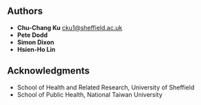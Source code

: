## Authors

* **Chu-Chang Ku** <cku1@sheffield.ac.uk>
* **Pete Dodd**
* **Simon Dixon**
* **Hsien-Ho Lin**


## Acknowledgments

* School of Health and Related Research, University of Sheffield
* School of Public Health, National Taiwan University





